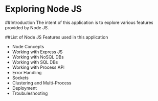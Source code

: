 # Exploring Node JS

##Introduction
The intent of this application is to explore various features provided by Node JS.

##List of Node JS Features used in this application
- Node Concepts
- Working with Express JS
- Working with NoSQL DBs
- Working with SQL DBs
- Working with Process API
- Error Handling
- Sockets
- Clustering and Multi-Process
- Deployment
- Troubuleshooting
